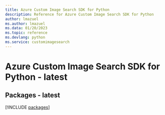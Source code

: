 ```yaml
---
title: Azure Custom Image Search SDK for Python
description: Reference for Azure Custom Image Search SDK for Python
author: lmazuel
ms.author: lmazuel
ms.data: 01/20/2023
ms.topic: reference
ms.devlang: python
ms.service: customimagesearch
---
```

# Azure Custom Image Search SDK for Python - latest
## Packages - latest
[!INCLUDE [packages](custom-image-search-index.md)]